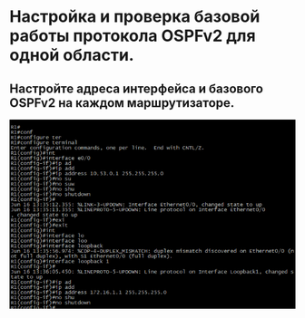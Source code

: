 # Настройка и проверка базовой работы протокола OSPFv2 для одной области.
## Настройте адреса интерфейса и базового OSPFv2 на каждом маршрутизаторе.
![](https://github.com/iGORnetwork/Lab___Configure_Single_Area_OSPFv2/blob/main/Screenshot_1.png)
